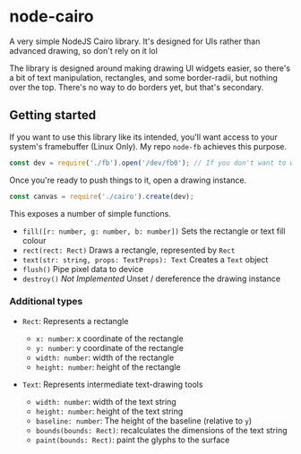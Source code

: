 # node-cairo
A very simple NodeJS Cairo library. It's designed for UIs rather than advanced drawing, so don't rely on it lol 

The library is designed around making drawing UI widgets easier, so there's a bit of text manipulation, rectangles, and some border-radii, but nothing over the top. There's no way to do borders yet, but that's secondary.

## Getting started
If you want to use this library like its intended, you'll want access to your system's framebuffer (Linux Only). My repo `node-fb` achieves this purpose.

```javascript
const dev = require('./fb').open('/dev/fb0'); // If you don't want to write to the framebuffer, you can replace this with a raw image file.
```

Once you're ready to push things to it, open a drawing instance.

```javascript
const canvas = require('./cairo').create(dev);
```

This exposes a number of simple functions.

* `fill([r: number, g: number, b: number])`
  Sets the rectangle or text fill colour
* `rect(rect: Rect)`
  Draws a rectangle, represented by `Rect`
* `text(str: string, props: TextProps): Text`
  Creates a `Text` object
* `flush()`
  Pipe pixel data to device 
* `destroy()` *Not Implemented*
  Unset / dereference the drawing instance
 
### Additional types
* `Rect`: Represents a rectangle
    - `x: number`: x coordinate of the rectangle
    - `y: number`: y coordinate of the rectangle
    - `width: number`: width of the rectangle
    - `height: number`: height of the rectangle
    
* `Text`: Represents intermediate text-drawing tools
    - `width: number`: width of the text string
    - `height: number`: height of the text string
    - `baseline: number`: The height of the baseline (relative to `y`)
    - `bounds(bounds: Rect)`: recalculates the dimensions of the text string
    - `paint(bounds: Rect)`: paint the glyphs to the surface
